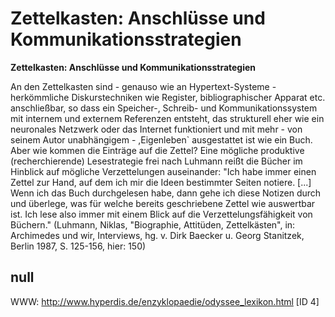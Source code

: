 # Zettelkasten: Anschlüsse und Kommunikationsstrategien

**Zettelkasten: Anschlüsse und Kommunikationsstrategien**

An den Zettelkasten sind - genauso wie an Hypertext-Systeme - herkömmliche Diskurstechniken wie Register, bibliographischer Apparat etc. anschließbar, so dass ein Speicher-, Schreib- und Kommunikationssystem mit internem und externem Referenzen entsteht, das strukturell eher wie ein neuronales Netzwerk oder das Internet funktioniert und mit mehr - von seinem Autor unabhängigem - ,Eigenleben` ausgestattet ist wie ein Buch. Aber wie kommen die Einträge auf die Zettel? Eine mögliche produktive (recherchierende) Lesestrategie frei nach Luhmann reißt die Bücher im Hinblick auf mögliche Verzettelungen auseinander: "Ich habe immer einen Zettel zur Hand, auf dem ich mir die Ideen bestimmter Seiten notiere. [...] Wenn ich das Buch durchgelesen habe, dann gehe ich diese Notizen durch und überlege, was für welche bereits geschriebene Zettel wie auswertbar ist. Ich lese also immer mit einem Blick auf die Verzettelungsfähigkeit von Büchern."
(Luhmann, Niklas, "Biographie, Attitüden, Zettelkästen", in: Archimedes und wir, Interviews, hg. v. Dirk Baecker u. Georg Stanitzek, Berlin 1987, S. 125-156, hier: 150)



## null

WWW: http://www.hyperdis.de/enzyklopaedie/odyssee_lexikon.html [ID 4]

